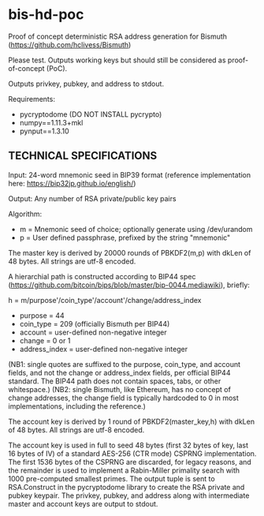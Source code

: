 # bis-hd-poc
Proof of concept deterministic RSA address generation for Bismuth (https://github.com/hclivess/Bismuth)

Please test. Outputs working keys but should still be considered as proof-of-concept (PoC).

Outputs privkey, pubkey, and address to stdout.

Requirements:
- pycryptodome (DO NOT INSTALL pycrypto)
- numpy==1.11.3+mkl
- pynput==1.3.10

TECHNICAL SPECIFICATIONS
------------------------

Input: 24-word mnemonic seed in BIP39 format (reference implementation here: https://bip32jp.github.io/english/)

Output: Any number of RSA private/public key pairs

Algorithm:
* m = Mnemonic seed of choice; optionally generate using /dev/urandom
* p = User defined passphrase, prefixed by the string "mnemonic"

The master key is derived by 20000 rounds of PBKDF2(m,p) with dkLen of 48 bytes. All strings are utf-8 encoded.

A hierarchial path is constructed according to BIP44 spec (https://github.com/bitcoin/bips/blob/master/bip-0044.mediawiki), briefly:

h = m/purpose'/coin_type'/account'/change/address_index

 * purpose = 44
 * coin_type = 209 (officially Bismuth per BIP44)
 * account = user-defined non-negative integer
 * change = 0 or 1
 * address_index = user-defined non-negative integer
 
(NB1: single quotes are suffixed to the purpose, coin_type, and account fields, and not the change or address_index fields, per official BIP44 standard. The BIP44 path does not contain spaces, tabs, or other whitespace.)
(NB2: single Bismuth, like Ethereum, has no concept of change addresses, the change field is typically hardcoded to 0 in most implementations, including the reference.)

The account key is derived by 1 round of PBKDF2(master_key,h) with dkLen of 48 bytes. All strings are utf-8 encoded.

The account key is used in full to seed 48 bytes (first 32 bytes of key, last 16 bytes of IV) of a standard AES-256 (CTR mode) CSPRNG implementation. The first 1536 bytes of the CSPRNG are discarded, for legacy reasons, and the remainder is used to implement a Rabin-Miller primality search with 1000 pre-computed smallest primes. The output tuple is sent to RSA.Construct in the pycryptodome library to create the RSA private and pubkey keypair. The privkey, pubkey, and address along with intermediate master and account keys are output to stdout.
